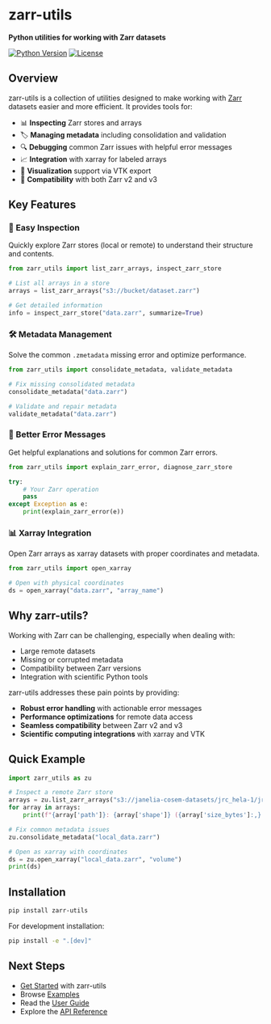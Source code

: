 # zarr-utils

**Python utilities for working with Zarr datasets**

[![Python Version](https://img.shields.io/pypi/pyversions/zarr-utils.svg)](https://pypi.org/project/zarr-utils/)
[![License](https://img.shields.io/pypi/l/zarr-utils.svg)](https://github.com/yourusername/zarr-utils/blob/main/LICENSE)

## Overview

zarr-utils is a collection of utilities designed to make working with [Zarr](https://zarr.dev/) datasets easier and more efficient. It provides tools for:

- 📊 **Inspecting** Zarr stores and arrays
- 🏷️ **Managing metadata** including consolidation and validation
- 🔍 **Debugging** common Zarr issues with helpful error messages
- 📈 **Integration** with xarray for labeled arrays
- 🎨 **Visualization** support via VTK export
- 🔄 **Compatibility** with both Zarr v2 and v3

## Key Features

### 🚀 Easy Inspection
Quickly explore Zarr stores (local or remote) to understand their structure and contents.

```python
from zarr_utils import list_zarr_arrays, inspect_zarr_store

# List all arrays in a store
arrays = list_zarr_arrays("s3://bucket/dataset.zarr")

# Get detailed information
info = inspect_zarr_store("data.zarr", summarize=True)
```

### 🛠️ Metadata Management
Solve the common `.zmetadata` missing error and optimize performance.

```python
from zarr_utils import consolidate_metadata, validate_metadata

# Fix missing consolidated metadata
consolidate_metadata("data.zarr")

# Validate and repair metadata
validate_metadata("data.zarr")
```

### 🐛 Better Error Messages
Get helpful explanations and solutions for common Zarr errors.

```python
from zarr_utils import explain_zarr_error, diagnose_zarr_store

try:
    # Your Zarr operation
    pass
except Exception as e:
    print(explain_zarr_error(e))
```

### 📊 Xarray Integration
Open Zarr arrays as xarray datasets with proper coordinates and metadata.

```python
from zarr_utils import open_xarray

# Open with physical coordinates
ds = open_xarray("data.zarr", "array_name")
```

## Why zarr-utils?

Working with Zarr can be challenging, especially when dealing with:

- Large remote datasets
- Missing or corrupted metadata
- Compatibility between Zarr versions
- Integration with scientific Python tools

zarr-utils addresses these pain points by providing:

- **Robust error handling** with actionable error messages
- **Performance optimizations** for remote data access
- **Seamless compatibility** between Zarr v2 and v3
- **Scientific computing integrations** with xarray and VTK

## Quick Example

```python
import zarr_utils as zu

# Inspect a remote Zarr store
arrays = zu.list_zarr_arrays("s3://janelia-cosem-datasets/jrc_hela-1/jrc_hela-1.zarr")
for array in arrays:
    print(f"{array['path']}: {array['shape']} ({array['size_bytes']:,} bytes)")

# Fix common metadata issues
zu.consolidate_metadata("local_data.zarr")

# Open as xarray with coordinates
ds = zu.open_xarray("local_data.zarr", "volume")
print(ds)
```

## Installation

```bash
pip install zarr-utils
```

For development installation:
```bash
pip install -e ".[dev]"
```

## Next Steps

- [Get Started](getting-started/quickstart.md) with zarr-utils
- Browse [Examples](getting-started/examples.md)
- Read the [User Guide](user-guide/inspect.md)
- Explore the [API Reference](api/index.md)